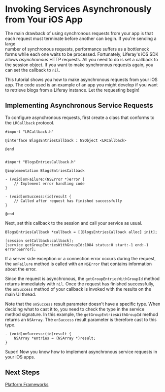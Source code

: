 # Invoking Services Asynchronously from Your iOS App 

The main drawback of using synchronous requests from your app is that each 
request must terminate before another can begin. If you're sending a large  
number of synchronous requests, performance suffers as a bottleneck forms while 
each one waits to be processed. Fortunately, Liferay's iOS SDK allows 
*asynchronous* HTTP requests. All you need to do is set a callback to the 
session object. If you want to make synchronous requests again, you can set the 
callback to `nil`. 

This tutorial shows you how to make asynchronous requests from your iOS app. The 
code used is an example of an app you might develop if you want to retrieve 
blogs from a Liferay instance. Let the requesting begin! 

## Implementing Asynchronous Service Requests 

To configure asynchronous requests, first create a class that conforms to the 
`LRCallback` protocol.

    #import "LRCallback.h"

    @interface BlogsEntriesCallback : NSObject <LRCallback>

    @end


    #import "BlogsEntriesCallback.h"

    @implementation BlogsEntriesCallback

    - (void)onFailure:(NSError *)error {
        // Implement error handling code
    }

    - (void)onSuccess:(id)result {
        // Called after request has finished successfully
    }

    @end

Next, set this callback to the session and call your service as usual.

    BlogsEntriesCallback *callback = [[BlogsEntriesCallback alloc] init];

    [session setCallback:callback];
    [service getGroupEntriesWithGroupId:1084 status:0 start:-1 end:-1 error:&error];

If a server side exception or a connection error occurs during the request, the
`onFailure` method is called with an `NSError` that contains information about
the error.

Since the request is asynchronous, the `getGroupEntriesWithGroupId` method
returns immediately with `nil`. Once the request has finished successfully, the 
`onSuccess` method of your callback is invoked with the results on the main UI 
thread. 

Note that the `onSuccess` result parameter doesn't have a specific type. When 
deciding what to cast it to, you need to check the type in the service method 
signature. In this example, the `getGroupEntriesWithGroupId` method returns an 
`NSArray`. The `onSuccess` result parameter is therefore cast to this type. 

    - (void)onSuccess:(id)result {
        NSArray *entries = (NSArray *)result;
    }

Super! Now you know how to implement asynchronous service requests in your iOS 
apps. 

## Next Steps 

<!--
[Sending Your iOS App's Requests Using Batch Processing](add link once header id is generated)

[Liferay Mobile SDK Builder](add link once header id is generated)

[Creating Android Apps that Use Liferay](add link once header id is generated)
-->

[Platform Frameworks](/tutorials/-/knowledge_base/platform-frameworks-lp-6-2-develop-tutorial)
